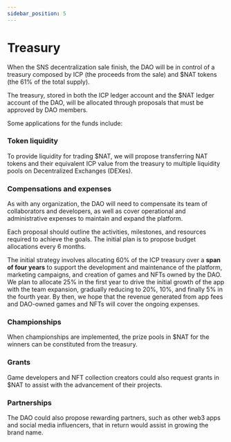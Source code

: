 ```yaml
---
sidebar_position: 5
---
```


# Treasury

When the SNS decentralization sale finish, the DAO will be in control of a treasury composed by ICP (the proceeds from the sale) and $NAT tokens (the 61% of the total supply).

The treasury, stored in both the ICP ledger account and the $NAT ledger account of the DAO, will be allocated through proposals that must be approved by DAO members.

Some applications for the funds include:

### Token liquidity

To provide liquidity for trading $NAT, we will propose transferring NAT tokens and their equivalent ICP value from the treasury to multiple liquidity pools on Decentralized Exchanges (DEXes).

### Compensations and expenses

As with any organization, the DAO will need to compensate its team of collaborators and developers, as well as cover operational and administrative expenses to maintain and expand the platform.

Each proposal should outline the activities, milestones, and resources required to achieve the goals. The initial plan is to propose budget allocations every 6 months.

The initial strategy involves allocating 60% of the ICP treasury over a **span of four years** to support the development and maintenance of the platform, marketing campaigns, and creation of games and NFTs owned by the DAO. We plan to allocate 25% in the first year to drive the initial growth of the app with the team expansion, gradually reducing to 20%, 10%, and finally 5% in the fourth year. By then, we hope that the revenue generated from app fees and DAO-owned games and NFTs will cover the ongoing expenses.

### Championships

When championships are implemented, the prize pools in $NAT for the winners can be constituted from the treasury.

### Grants

Game developers and NFT collection creators could also request grants in $NAT to assist with the advancement of their projects.

### Partnerships

The DAO could also propose rewarding partners, such as other web3 apps and social media influencers, that in return would assist in growing the brand name.